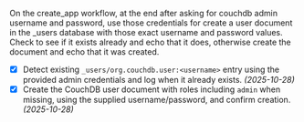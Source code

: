 On the create_app workflow, at the end after asking for couchdb admin username and
  password, use those credentials for create a user document in the _users database with
  those exact username and password values. Check to see if it exists already and echo
  that it does, otherwise create the document and echo that it was created.

- [x] Detect existing `_users/org.couchdb.user:<username>` entry using the provided admin credentials and log when it already exists. *(2025-10-28)*
- [x] Create the CouchDB user document with roles including `admin` when missing, using the supplied username/password, and confirm creation. *(2025-10-28)*
